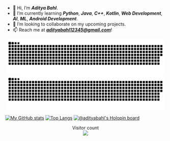 - 👋 Hi, I’m ***Aditya Bahl***.
- 🌱 I’m currently learning ***Python***, ***Java***, ***C++***, ***Kotlin***, ***Web Development***, ***AI***, ***ML***, ***Android Development***.
- 💞️ I’m looking to collaborate on my upcoming projects.
- 📫 Reach me at ***adityabahl12345@gmail.com***!

<!---
AdityaBahl/AdityaBahl is a ✨ special ✨ repository because its `README.md` (this file) appears on your GitHub profile.
You can click the Preview link to take a look at your changes.
--->

![github contribution grid snake animation](https://raw.githubusercontent.com/AdityaBahl/AdityaBahl/output/github-contribution-grid-snake-dark.svg#gh-dark-mode-only)![github contribution grid snake animation](https://raw.githubusercontent.com/AdityaBahl/AdityaBahl/output/github-contribution-grid-snake.svg#gh-light-mode-only)


[![My GitHub stats](https://github-readme-stats.vercel.app/api?username=adityabahl&theme=tokyonight&showicons=true)](https://github.com/anuraghazra/github-readme-stats)
[![Top Langs](https://github-readme-stats.vercel.app/api/top-langs/?username=adityabahl&theme=tokyonight)](https://github.com/anuraghazra/github-readme-stats)
[![@adityabahl's Holopin board](https://holopin.me/adityabahl)](https://holopin.io/@adityabahl)
<p align="center"> 
  Visitor count<br>
  <img src="https://profile-counter.glitch.me/adityabahl/count.svg" />
</p>

